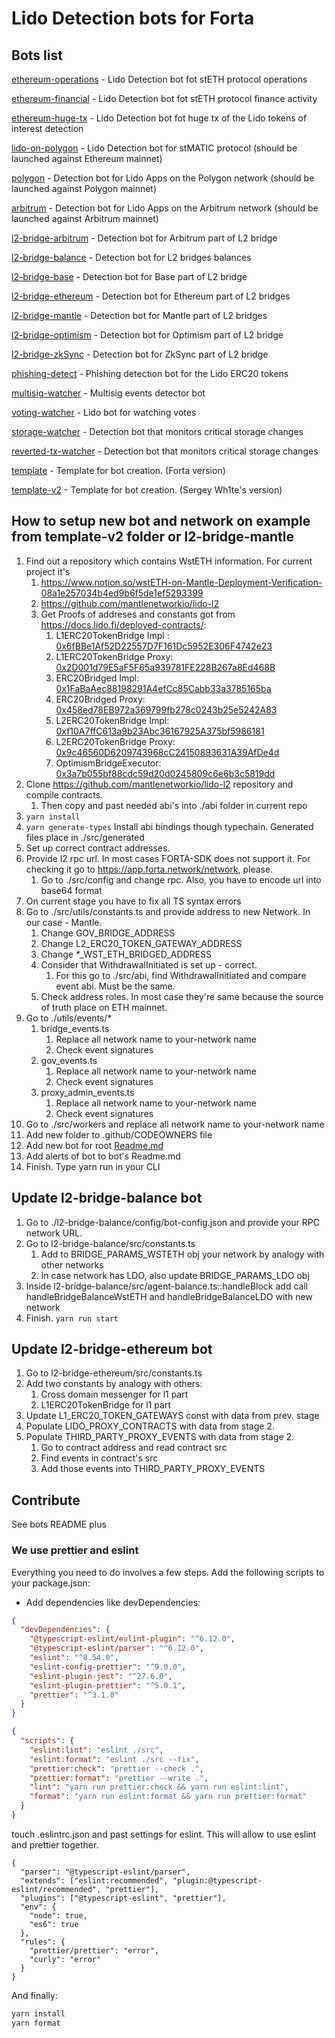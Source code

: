 # Lido Detection bots for Forta

## Bots list

[ethereum-operations](./ethereum-operations) - Lido Detection bot fot stETH protocol operations

[ethereum-financial](./ethereum-financial) - Lido Detection bot fot stETH protocol finance activity

[ethereum-huge-tx](./ethereum-huge-tx) - Lido Detection bot fot huge tx of the Lido tokens of interest detection

[lido-on-polygon](./lido-on-polygon) - Lido Detection bot for stMATIC protocol (should be launched against Ethereum
mainnet)

[polygon](./polygon) - Detection bot for Lido Apps on the Polygon network (should be launched against Polygon mainnet)

[arbitrum](./arbitrum) - Detection bot for Lido Apps on the Arbitrum network (should be launched against Arbitrum
mainnet)

[l2-bridge-arbitrum](./l2-bridge-arbitrum) - Detection bot for Arbitrum part of L2 bridge

[l2-bridge-balance](./l2-bridge-balance) - Detection bot for L2 bridges balances

[l2-bridge-base](./l2-bridge-base) - Detection bot for Base part of L2 bridge

[l2-bridge-ethereum](./l2-bridge-ethereum) - Detection bot for Ethereum part of L2 bridges

[l2-bridge-mantle](./l2-bridge-mantle) - Detection bot for Mantle part of L2 bridges

[l2-bridge-optimism](./l2-bridge-optimism) - Detection bot for Optimism part of L2 bridge

[l2-bridge-zkSync](./l2-bridge-zksync) - Detection bot for ZkSync part of L2 bridge

[phishing-detect](./phishing-detect) - Phishing detection bot for the Lido ERC20 tokens

[multisig-watcher](./multisig-watcher) - Multisig events detector bot

[voting-watcher](./voting-watcher) - Lido bot for watching votes

[storage-watcher](./storage-watcher) - Detection bot that monitors critical storage changes

[reverted-tx-watcher](./reverted-tx-watcher) - Detection bot that monitors critical storage changes

[template](./template) - Template for bot creation. (Forta version)

[template-v2](./template-v2) - Template for bot creation. (Sergey Wh1te's version)

## How to setup new bot and network on example from template-v2 folder or l2-bridge-mantle

1. Find out a repository which contains WstETH information. For current project it's
   1. https://www.notion.so/wstETH-on-Mantle-Deployment-Verification-08a1e257034b4ed9b6f5de1ef5293399
   2. https://github.com/mantlenetworkio/lido-l2
   3. Get Proofs of addreses and constants got from https://docs.lido.fi/deployed-contracts/:
      1. L1ERC20TokenBridge
         Impl : [0x6fBBe1Af52D22557D7F161Dc5952E306F4742e23](https://etherscan.io/address/0x2D001d79E5aF5F65a939781FE228B267a8Ed468B)
      2. L1ERC20TokenBridge
         Proxy: [0x2D001d79E5aF5F65a939781FE228B267a8Ed468B](https://etherscan.io/address/0x6fBBe1Af52D22557D7F161Dc5952E306F4742e23)
      3. ERC20Bridged
         Impl: [0x1FaBaAec88198291A4efCc85Cabb33a3785165ba](https://explorer.mantle.xyz/address/0x1FaBaAec88198291A4efCc85Cabb33a3785165ba)
      4. ERC20Bridged
         Proxy: [0x458ed78EB972a369799fb278c0243b25e5242A83](https://explorer.mantle.xyz/address/0x458ed78EB972a369799fb278c0243b25e5242A83)
      5. L2ERC20TokenBridge
         Impl: [0xf10A7ffC613a9b23Abc36167925A375bf5986181](https://explorer.mantle.xyz/address/0xf10A7ffC613a9b23Abc36167925A375bf5986181)
      6. L2ERC20TokenBridge
         Proxy: [0x9c46560D6209743968cC24150893631A39AfDe4d](https://explorer.mantle.xyz/address/0x9c46560D6209743968cC24150893631A39AfDe4d)
      7. OptimismBridgeExecutor: [0x3a7b055bf88cdc59d20d0245809c6e6b3c5819dd](https://explorer.mantle.xyz/address/0x3a7b055bf88cdc59d20d0245809c6e6b3c5819dd)
2. Clone https://github.com/mantlenetworkio/lido-l2 repository and compile contracts.
   1. Then copy and past needed abi's into ./abi folder in current repo
3. `yarn install`
4. `yarn generate-types` Install abi bindings though typechain. Generated files place in ./src/generated
5. Set up correct contract addresses.
6. Provide l2 rpc url. In most cases FORTA-SDK does not support it. For checking it go
   to https://app.forta.network/network, please.
   1. Go to ./src/config and change rpc. Also, you have to encode url into base64 format
7. On current stage you have to fix all TS syntax errors
8. Go to ./src/utils/constants.ts and provide address to new Network. In our case - Mantle.
   1. Change GOV_BRIDGE_ADDRESS
   2. Change L2_ERC20_TOKEN_GATEWAY_ADDRESS
   3. Change \*\_WST_ETH_BRIDGED_ADDRESS
   4. Consider that WithdrawalInitiated is set up - correct.
      1. For this go to ./src/abi, find WithdrawalInitiated and compare event abi. Must be the same.
   5. Check address roles. In most case they're same because the source of truth place on ETH mainnet.
9. Go to ./utils/events/\*
   1. bridge_events.ts
      1. Replace all network name to your-network name
      2. Check event signatures
   2. gov_events.ts
      1. Replace all network name to your-network name
      2. Check event signatures
   3. proxy_admin_events.ts
      1. Replace all network name to your-network name
      2. Check event signatures
10. Go to ./src/workers and replace all network name to your-network name
11. Add new folder to .github/CODEOWNERS file
12. Add new bot for root [Readme.md](README.md)
13. Add alerts of bot to bot's Readme.md
14. Finish. Type yarn run in your CLI

## Update l2-bridge-balance bot

1. Go to ./l2-bridge-balance/config/bot-config.json and provide your RPC network URL.
2. Go to l2-bridge-balance/src/constants.ts
   1. Add to BRIDGE_PARAMS_WSTETH obj your network by analogy with other networks
   2. In case network has LDO, also update BRIDGE_PARAMS_LDO obj
3. Inside l2-bridge-balance/src/agent-balance.ts::handleBlock add call handleBridgeBalanceWstETH and
   handleBridgeBalanceLDO with new network
4. Finish. `yarn run start`

## Update l2-bridge-ethereum bot

1. Go to l2-bridge-ethereum/src/constants.ts
2. Add two constants by analogy with others:
   1. Cross domain messenger for l1 part
   2. L1ERC20TokenBridge for l1 part
3. Update L1_ERC20_TOKEN_GATEWAYS const with data from prev. stage
4. Populate LIDO_PROXY_CONTRACTS with data from stage 2.
5. Populate THIRD_PARTY_PROXY_EVENTS with data from stage 2.
   1. Go to contract address and read contract src
   2. Find events in contract's src
   3. Add those events into THIRD_PARTY_PROXY_EVENTS

## Contribute

See bots README plus

### We use prettier and eslint

Everything you need to do involves a few steps.
Add the following scripts to your package.json:

- Add dependencies like devDependencies:

```json
{
  "devDependencies": {
    "@typescript-eslint/eslint-plugin": "^6.12.0",
    "@typescript-eslint/parser": "^6.12.0",
    "eslint": "^8.54.0",
    "eslint-config-prettier": "^9.0.0",
    "eslint-plugin-jest": "^27.6.0",
    "eslint-plugin-prettier": "^5.0.1",
    "prettier": "^3.1.0"
  }
}
```

```json
{
  "scripts": {
    "eslint:lint": "eslint ./src",
    "eslint:format": "eslint ./src --fix",
    "prettier:check": "prettier --check .",
    "prettier:format": "prettier --write .",
    "lint": "yarn run prettier:check && yarn run eslint:lint",
    "format": "yarn run eslint:format && yarn run prettier:format"
  }
}
```

touch .eslintrc.json and past settings for eslint. This will allow to use eslint and prettier together.

```
{
  "parser": "@typescript-eslint/parser",
  "extends": ["eslint:recommended", "plugin:@typescript-eslint/recommended", "prettier"],
  "plugins": ["@typescript-eslint", "prettier"],
  "env": {
    "node": true,
    "es6": true
  },
  "rules": {
    "prettier/prettier": "error",
    "curly": "error"
  }
}
```

And finally:

```bash
yarn install
yarn format
```
